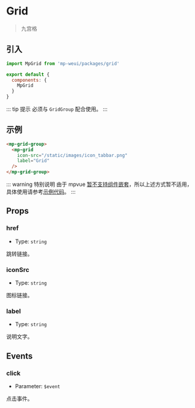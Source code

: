 # Grid

> 九宫格

## 引入

``` js
import MpGrid from 'mp-weui/packages/grid'

export default {
  components: {
    MpGrid
  }
}
```

::: tip 提示
必须与 `GridGroup` 配合使用。
:::

## 示例

``` html
<mp-grid-group>
  <mp-grid
    icon-src="/static/images/icon_tabbar.png"
    label="Grid"
  />
</mp-grid-group>
```

::: warning 特别说明
由于 mpvue [暂不支持组件嵌套](https://trello.com/c/UKF5tFv9/34-%E6%94%AF%E6%8C%81%E6%9B%B4%E5%A4%8D%E6%9D%82%E7%9A%84-slot)，所以上述方式暂不适用，具体使用请参考[示例代码](https://github.com/youngluo/mp-weui/blob/master/src/pages/grid/index.vue)。
:::

## Props

### href

* Type: `string`

跳转链接。

### iconSrc

* Type: `string`

图标链接。

### label

* Type: `string`

说明文字。

## Events

### click

* Parameter: `$event`

点击事件。

